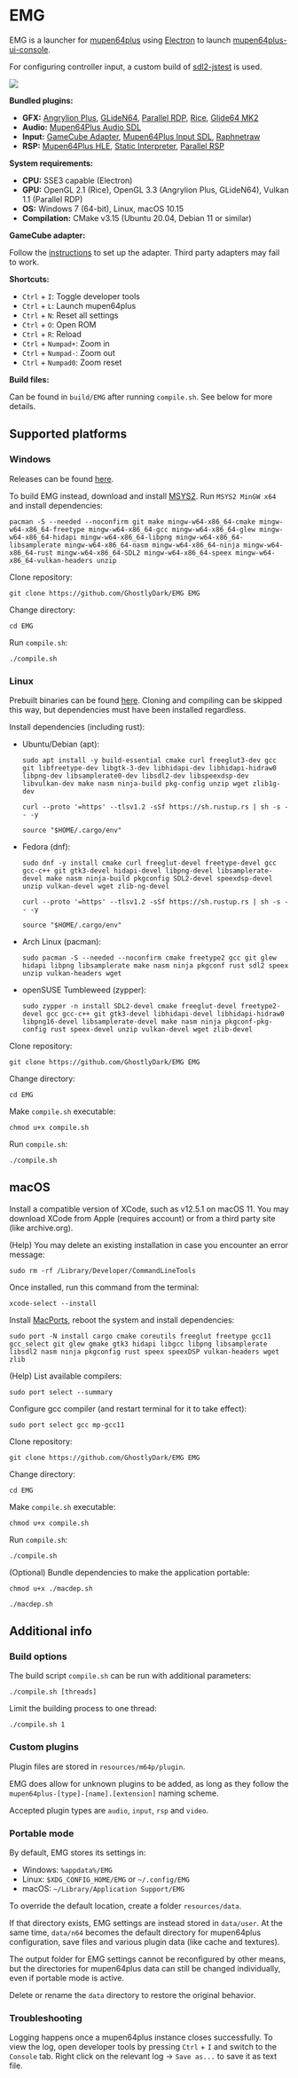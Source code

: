 # EMG

EMG is a launcher for [mupen64plus](https://github.com/GhostlyDark/mupen64plus-core) using [Electron](https://github.com/electron/electron) to launch [mupen64plus-ui-console](https://github.com/GhostlyDark/mupen64plus-ui-console).

For configuring controller input, a custom build of [sdl2-jstest](https://github.com/GhostlyDark/sdl-jstest) is used.

![](/emg.jpg)

**Bundled plugins:**

- **GFX:** [Angrylion Plus](https://github.com/GhostlyDark/angrylion-rdp-plus), [GLideN64](https://github.com/GhostlyDark/GLideN64), [Parallel RDP](https://github.com/GhostlyDark/parallel-rdp-standalone), [Rice](https://github.com/GhostlyDark/mupen64plus-video-rice), [Glide64 MK2](https://github.com/GhostlyDark/mupen64plus-video-glide64mk2)
- **Audio:** [Mupen64Plus Audio SDL](https://github.com/GhostlyDark/mupen64plus-audio-sdl)
- **Input:** [GameCube Adapter](https://github.com/GhostlyDark/mupen64plus-input-gca), [Mupen64Plus Input SDL](https://github.com/GhostlyDark/mupen64plus-input-sdl), [Raphnetraw](https://github.com/GhostlyDark/mupen64plus-input-raphnetraw)
- **RSP:** [Mupen64Plus HLE](https://github.com/GhostlyDark/mupen64plus-rsp-hle), [Static Interpreter](https://github.com/GhostlyDark/rsp), [Parallel RSP](https://github.com/GhostlyDark/parallel-rsp)

**System requirements:**

- **CPU:** SSE3 capable (Electron)
- **GPU:** OpenGL 2.1 (Rice), OpenGL 3.3 (Angrylion Plus, GLideN64), Vulkan 1.1 (Parallel RDP)
- **OS:** Windows 7 (64-bit), Linux, macOS 10.15
- **Compilation:** CMake v3.15 (Ubuntu 20.04, Debian 11 or similar)

**GameCube adapter:**

Follow the [instructions](https://dolphin-emu.org/docs/guides/how-use-official-gc-controller-adapter-wii-u/#Installation) to set up the adapter. Third party adapters may fail to work.

**Shortcuts:**

- `Ctrl` + `I`: Toggle developer tools
- `Ctrl` + `L`: Launch mupen64plus
- `Ctrl` + `N`: Reset all settings
- `Ctrl` + `O`: Open ROM
- `Ctrl` + `R`: Reload
- `Ctrl` + `Numpad+`: Zoom in
- `Ctrl` + `Numpad-`: Zoom out
- `Ctrl` + `Numpad0`: Zoom reset

**Build files:**

Can be found in `build/EMG` after running `compile.sh`. See below for more details.


## Supported platforms

### Windows

Releases can be found [here](https://github.com/GhostlyDark/EMG/releases/latest).

To build EMG instead, download and install [MSYS2](https://www.msys2.org/). Run `MSYS2 MinGW x64` and install dependencies:
```
pacman -S --needed --noconfirm git make mingw-w64-x86_64-cmake mingw-w64-x86_64-freetype mingw-w64-x86_64-gcc mingw-w64-x86_64-glew mingw-w64-x86_64-hidapi mingw-w64-x86_64-libpng mingw-w64-x86_64-libsamplerate mingw-w64-x86_64-nasm mingw-w64-x86_64-ninja mingw-w64-x86_64-rust mingw-w64-x86_64-SDL2 mingw-w64-x86_64-speex mingw-w64-x86_64-vulkan-headers unzip
```

Clone repository:
```
git clone https://github.com/GhostlyDark/EMG EMG
```

Change directory:
```
cd EMG
```

Run `compile.sh`:
```
./compile.sh
```


### Linux

Prebuilt binaries can be found [here](https://github.com/GhostlyDark/EMG/releases/latest). Cloning and compiling can be skipped this way, but dependencies must have been installed regardless.

Install dependencies (including rust):

- Ubuntu/Debian (apt):
  ```
  sudo apt install -y build-essential cmake curl freeglut3-dev gcc git libfreetype-dev libgtk-3-dev libhidapi-dev libhidapi-hidraw0 libpng-dev libsamplerate0-dev libsdl2-dev libspeexdsp-dev libvulkan-dev make nasm ninja-build pkg-config unzip wget zlib1g-dev
  ```

  ```
  curl --proto '=https' --tlsv1.2 -sSf https://sh.rustup.rs | sh -s -- -y
  ```

  ```
  source "$HOME/.cargo/env"
  ```

- Fedora (dnf):
  ```
  sudo dnf -y install cmake curl freeglut-devel freetype-devel gcc gcc-c++ git gtk3-devel hidapi-devel libpng-devel libsamplerate-devel make nasm ninja-build pkgconfig SDL2-devel speexdsp-devel unzip vulkan-devel wget zlib-ng-devel
  ```

  ```
  curl --proto '=https' --tlsv1.2 -sSf https://sh.rustup.rs | sh -s -- -y
  ```

  ```
  source "$HOME/.cargo/env"
  ```

- Arch Linux (pacman):
  ```
  sudo pacman -S --needed --noconfirm cmake freetype2 gcc git glew hidapi libpng libsamplerate make nasm ninja pkgconf rust sdl2 speex unzip vulkan-headers wget
  ```

- openSUSE Tumbleweed (zypper):
  ```
  sudo zypper -n install SDL2-devel cmake freeglut-devel freetype2-devel gcc gcc-c++ git gtk3-devel libhidapi-devel libhidapi-hidraw0 libpng16-devel libsamplerate-devel make nasm ninja pkgconf-pkg-config rust speex-devel unzip vulkan-devel wget zlib-devel
  ```

Clone repository:
```
git clone https://github.com/GhostlyDark/EMG EMG
```

Change directory:
```
cd EMG
```

Make `compile.sh` executable:
```
chmod u+x compile.sh
```

Run `compile.sh`:
```
./compile.sh
```


## macOS

Install a compatible version of XCode, such as v12.5.1 on macOS 11. You may download XCode from Apple (requires account) or from a third party site (like archive.org).

(Help) You may delete an existing installation in case you encounter an error message:
```
sudo rm -rf /Library/Developer/CommandLineTools
```

Once installed, run this command from the terminal:
```
xcode-select --install
```

Install [MacPorts](https://www.macports.org/install.php), reboot the system and install dependencies:
```
sudo port -N install cargo cmake coreutils freeglut freetype gcc11 gcc_select git glew gmake gtk3 hidapi libgcc libpng libsamplerate libsdl2 nasm ninja pkgconfig rust speex speexDSP vulkan-headers wget zlib
```

(Help) List available compilers:
```
sudo port select --summary
```

Configure gcc compiler (and restart terminal for it to take effect):
```
sudo port select gcc mp-gcc11
```

Clone repository:
```
git clone https://github.com/GhostlyDark/EMG EMG
```

Change directory:
```
cd EMG
```

Make `compile.sh` executable:
```
chmod u+x compile.sh
```

Run `compile.sh`:
```
./compile.sh
```

(Optional) Bundle dependencies to make the application portable:
```
chmod u+x ./macdep.sh
```

```
./macdep.sh
```


## Additional info

### Build options

The build script `compile.sh` can be run with additional parameters:
```
./compile.sh [threads]
```

Limit the building process to one thread:
```
./compile.sh 1
```


### Custom plugins

Plugin files are stored in `resources/m64p/plugin`.

EMG does allow for unknown plugins to be added, as long as they follow the `mupen64plus-[type]-[name].[extension]` naming scheme.

Accepted plugin types are `audio`, `input`, `rsp` and `video`.


### Portable mode

By default, EMG stores its settings in: 

- Windows: `%appdata%/EMG`
- Linux: `$XDG_CONFIG_HOME/EMG` or `~/.config/EMG`
- macOS: `~/Library/Application Support/EMG`

To override the default location, create a folder `resources/data`.

If that directory exists, EMG settings are instead stored in `data/user`. At the same time, `data/n64` becomes the default directory for mupen64plus configuration, save files and various plugin data (like cache and textures).

The output folder for EMG settings cannot be reconfigured by other means, but the directories for mupen64plus data can still be changed individually, even if portable mode is active.

Delete or rename the `data` directory to restore the original behavior.


### Troubleshooting

Logging happens once a mupen64plus instance closes successfully. To view the log, open developer tools by pressing `Ctrl` + `I` and switch to the `Console` tab. Right click on the relevant log -> `Save as...` to save it as text file.
